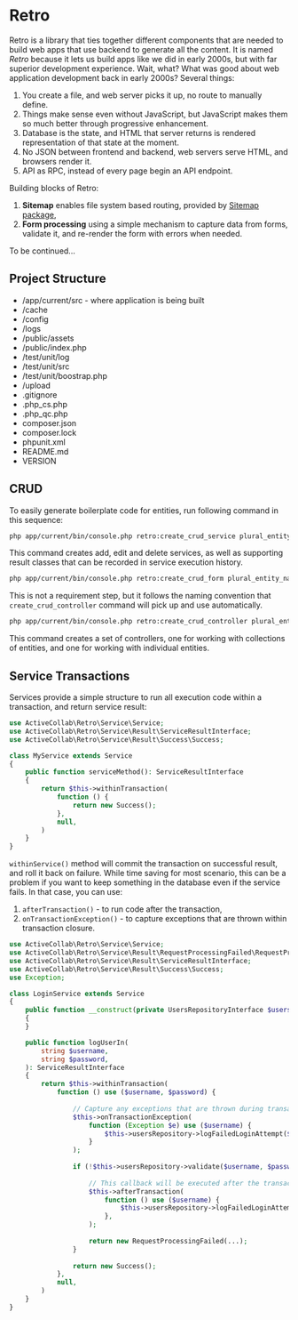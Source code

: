 # Retro

Retro is a library that ties together different components that are needed to build web apps that use backend to generate all the content. It is named *Retro* because it lets us build apps like we did in early 2000s, but with far superior development experience. Wait, what? What was good about web application development back in early 2000s? Several things:

1. You create a file, and web server picks it up, no route to manually define.
2. Things make sense even without JavaScript, but JavaScript makes them so much better through progressive enhancement.
3. Database is the state, and HTML that server returns is rendered representation of that state at the moment.
4. No JSON between frontend and backend, web servers serve HTML, and browsers render it.
5. API as RPC, instead of every page begin an API endpoint.

Building blocks of Retro:

1. **Sitemap** enables file system based routing, provided by [Sitemap package](https://github.com/activecollab/sitemap),
1. **Form processing** using a simple mechanism to capture data from forms, validate it, and re-render the form with errors when needed.

To be continued…

## Project Structure

* /app/current/src - where application is being built
* /cache
* /config
* /logs
* /public/assets
* /public/index.php
* /test/unit/log
* /test/unit/src
* /test/unit/boostrap.php
* /upload
* .gitignore
* .php_cs.php
* .php_qc.php
* composer.json
* composer.lock
* phpunit.xml
* README.md
* VERSION

## CRUD

To easily generate boilerplate code for entities, run following command in this sequence:

```bash
php app/current/bin/console.php retro:create_crud_service plural_entity_name BundleName
```

This command creates add, edit and delete services, as well as supporting result classes that can be recorded in service execution history.

```bash
php app/current/bin/console.php retro:create_crud_form plural_entity_name BundleName
```

This is not a requirement step, but it follows the naming convention that `create_crud_controller` command will pick up and use automatically.

```bash
php app/current/bin/console.php retro:create_crud_controller plural_entity_name BundleName
```

This command creates a set of controllers, one for working with collections of entities, and one for working with individual entities.

## Service Transactions

Services provide a simple structure to run all execution code within a transaction, and return service result:

```php
use ActiveCollab\Retro\Service\Service;
use ActiveCollab\Retro\Service\Result\ServiceResultInterface;
use ActiveCollab\Retro\Service\Result\Success\Success;

class MyService extends Service
{
    public function serviceMethod(): ServiceResultInterface
    {
        return $this->withinTransaction(
            function () {
                return new Success();
            },
            null,
        )
    }
}
```

`withinService()` method will commit the transaction on successful result, and roll it back on failure. While time saving for most scenario, this can be a problem if you want to keep something in the database even if the service fails. In that case, you can use:

1. `afterTransaction()` - to run code after the transaction,
2. `onTransactionException()` - to capture exceptions that are thrown within transaction closure.

```php
use ActiveCollab\Retro\Service\Service;
use ActiveCollab\Retro\Service\Result\RequestProcessingFailed\RequestProcessingFailed;
use ActiveCollab\Retro\Service\Result\ServiceResultInterface;
use ActiveCollab\Retro\Service\Result\Success\Success;
use Exception;

class LoginService extends Service
{
    public function __construct(private UsersRepositoryInterface $usersRepository)
    {
    }

    public function logUserIn(
        string $username, 
        string $password,
    ): ServiceResultInterface
    {
        return $this->withinTransaction(
            function () use ($username, $password) {
            
                // Capture any exceptions that are thrown during transaction execution.
                $this->onTransactionException(
                    function (Exception $e) use ($username) {
                        $this->usersRepository->logFailedLoginAttempt($e->getMessage(), $username);
                    }
                );
            
                if (!$this->usersRepository->validate($username, $password)) {
                
                    // This callback will be executed after the transaction is rolled back, due to failed service result.
                    $this->afterTransaction(
                        function () use ($username) {
                            $this->usersRepository->logFailedLoginAttempt('Invalid credentials', $username);
                        },
                    );
                    
                    return new RequestProcessingFailed(...);
                }
                
                return new Success();
            },
            null,
        )
    }
}
```
